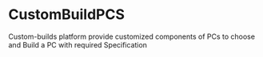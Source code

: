 # CustomBuildPCS
Custom-builds  platform provide customized components of PCs to choose and Build a PC with required Specification   
